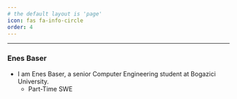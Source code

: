 ```yaml
---
# the default layout is 'page'
icon: fas fa-info-circle
order: 4
---
```


---

### Enes Baser

- I am Enes Baser, a senior Computer Engineering student at Bogazici University.
  - Part-Time SWE
